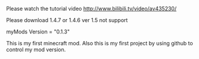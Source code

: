 Please watch the tutorial video http://www.bilibili.tv/video/av435230/

Please download 1.4.7 or 1.4.6 ver 1.5 not support

 myMods Version = "0.1.3"

This is my first minecraft mod. Also this is my first project by using github to control my mod version.